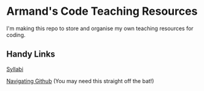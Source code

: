 # Armand's Code Teaching Resources

I'm making this repo to store and organise my own teaching resources for coding.

## Handy Links

[Syllabi](/Syllabi/Syllabi.md)

[Navigating Github](/Git/NavigatingGitHub.md) (You may need this straight off the bat!)
